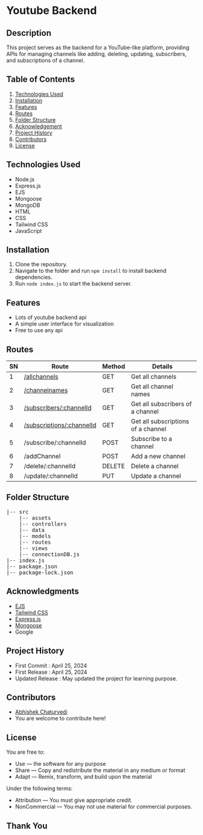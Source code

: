 
# Youtube Backend

## Description

This project serves as the backend for a YouTube-like platform, providing APIs for managing channels like adding, deleting, updating, subscribers, and subscriptions of a channel.



## Table of Contents

1. [Technologies Used](#technologies-used)
2. [Installation ](#installation)
3. [Features](#features)
4. [Routes](#routes)
5. [Folder Structure](#folder-structure)
6. [Acknowledgement](#acknowledgments)
7. [Project History](#project-history)
8. [Contributors](#contributors)
9. [License](#license)

## Technologies Used
- Node.js 
- Express.js
- EJS 
- Mongoose 
- MongoDB
- HTML 
- CSS 
- Tailwind CSS 
- JavaScript 

## Installation

1. Clone the repository.
2. Navigate to the folder and run `npm install` to install backend dependencies.
3. Run `node index.js` to start the backend server.

## Features
- Lots of youtube backend api 
- A simple user interface for visualization 
- Free to use any api 

## Routes

| SN | Route | Method | Details |
|----|-------|--------|---------|
| 1  | [/allchannels](http://localhost:3000/allchannels) | GET | Get all channels |
| 2  | [/channelnames](http://localhost:3000/channelnames) | GET | Get all channel names |
| 3  | [/subscribers/:channelId](http://localhost:3000/subscribers/:channelId) | GET | Get all subscribers of a channel |
| 4  | [/subscriptions/:channelId](http://localhost:3000/subscriptions/:channelId) | GET | Get all subscriptions of a channel |
| 5  | /subscribe/:channelId | POST | Subscribe to a channel |
| 6  | /addChannel | POST | Add a new channel |
| 7  | /delete/:channelId | DELETE | Delete a channel |
| 8  | /update/:channelId | PUT | Update a channel |

## Folder Structure

<pre>
|-- src
    |-- assets 
    |-- controllers 
    |-- data
    |-- models 
    |-- routes 
    |-- views
    |-- connectionDB.js 
|-- index.js
|-- package.json
|-- package-lock.json
</pre>

## Acknowledgments

- [EJS](https://ejs.co/)
- [Tailwind CSS](https://tailwindcss.com/)
- [Express.js](https://expressjs.com/)
- [Mongoose](https://mongoosejs.com/)
- Google

## Project History

- First Commit : April 25, 2024
- First Release : April 25, 2024
- Updated Release : May updated the project for learning purpose.

## Contributors

- [Abhishek Chaturvedi](https://github.com/AbhishekJsX10)
- You are welcome to contribute here!

## License

You are free to:

- Use — the software for any purpose
- Share — Copy and redistribute the material in any medium or format
- Adapt — Remix, transform, and build upon the material

Under the following terms:

- Attribution — You must give appropriate credit.
- NonCommercial — You may not use material for commercial purposes.

## Thank You
